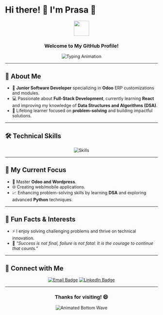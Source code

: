 # Hi there! 👋 I'm Prasa 🚀

<div align="center">
  <img src="https://media.giphy.com/media/hvRJCLFzcasrR4ia7z/giphy.gif" width="50">
  <h3>Welcome to My GitHub Profile!</h3>
  <img src="https://readme-typing-svg.demolab.com?font=Fira+Code&size=22&pause=1000&color=00A6FF&center=true&vCenter=true&width=440&lines=Junior+Software+Developer+😎+;Experienced+Odoo Developer+😉;Curious+Mind+🧘;Always+Learning+%F0%9F%93%96;Build+Something+Great+Together!+%E2%9C%8C;Chill+Guy+✌️😁" alt="Typing Animation">
</div>

---

## 🌟 About Me
- 🌱 **Junior Software Developer** specializing in **Odoo** ERP customizations and modules.
- 💻 Passionate about **Full-Stack Development**, currently learning **React** and improving my knowledge of **Data Structures and Algorithms (DSA)**.
- 📖 Lifelong learner focused on **problem-solving** and building impactful solutions.

---

## 🛠️ Technical Skills
<p align="center">
  <img src="https://skillicons.dev/icons?i=python,js,html,css,postgresql,git,bootstrap" alt="Skills" />
</p>

---

## 🌟 My Current Focus
- 🤝 Master **Odoo and Wordpress**.
- 🌐 Creating web/mobile applications.
- 📈 Enhancing problem-solving skills by learning **DSA** and exploring advanced **Python** techniques.

---

## 🌟 Fun Facts & Interests
- ⚡ I enjoy solving challenging problems and thrive on technical innovation.
- 🎯  *"Success is not final, failure is not fatal: It is the courage to continue that counts."*

---

## 🔗 Connect with Me
<p align="center">
  <a href="mailto:prasacode@gmail.com"><img src="https://img.shields.io/badge/Email-Me-blue?style=for-the-badge" alt="Email Badge"></a>
  <a href="https://www.linkedin.com/in/prasan-kumara-4aa03225b/"><img src="https://img.shields.io/badge/LinkedIn-Connect-blue?style=for-the-badge" alt="LinkedIn Badge"></a>
</p>

---

<div align="center">
  <h3>Thanks for visiting! 😄</h3>
  <img src="https://raw.githubusercontent.com/bornmay/bornmay/Update/svg/Bottom.svg" alt="Animated Bottom Wave">
</div>
